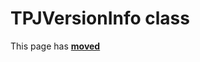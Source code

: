 # TPJVersionInfo class

This page has [**moved**](https://lib-docs.delphidabbler.com/VerInfo/3/API/TPJVersionInfo)